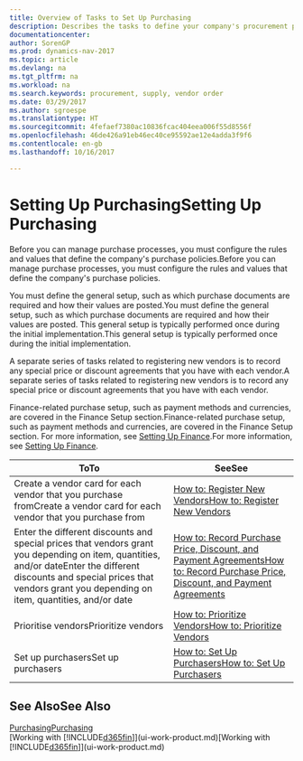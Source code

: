 ```yaml
---
title: Overview of Tasks to Set Up Purchasing
description: Describes the tasks to define your company's procurement policies and set up your purchasing processes.
documentationcenter: 
author: SorenGP
ms.prod: dynamics-nav-2017
ms.topic: article
ms.devlang: na
ms.tgt_pltfrm: na
ms.workload: na
ms.search.keywords: procurement, supply, vendor order
ms.date: 03/29/2017
ms.author: sgroespe
ms.translationtype: HT
ms.sourcegitcommit: 4fefaef7380ac10836fcac404eea006f55d8556f
ms.openlocfilehash: 46de426a91eb46ec40ce95592ae12e4adda3f9f6
ms.contentlocale: en-gb
ms.lasthandoff: 10/16/2017

---
```

# <a name="setting-up-purchasing"></a><span data-ttu-id="af184-103">Setting Up Purchasing</span><span class="sxs-lookup"><span data-stu-id="af184-103">Setting Up Purchasing</span></span>
<span data-ttu-id="af184-104">Before you can manage purchase processes, you must configure the rules and values that define the company's purchase policies.</span><span class="sxs-lookup"><span data-stu-id="af184-104">Before you can manage purchase processes, you must configure the rules and values that define the company's purchase policies.</span></span>

<span data-ttu-id="af184-105">You must define the general setup, such as which purchase documents are required and how their values are posted.</span><span class="sxs-lookup"><span data-stu-id="af184-105">You must define the general setup, such as which purchase documents are required and how their values are posted.</span></span> <span data-ttu-id="af184-106">This general setup is typically performed once during the initial implementation.</span><span class="sxs-lookup"><span data-stu-id="af184-106">This general setup is typically performed once during the initial implementation.</span></span>

<span data-ttu-id="af184-107">A separate series of tasks related to registering new vendors is to record any special price or discount agreements that you have with each vendor.</span><span class="sxs-lookup"><span data-stu-id="af184-107">A separate series of tasks related to registering new vendors is to record any special price or discount agreements that you have with each vendor.</span></span>

<span data-ttu-id="af184-108">Finance-related purchase setup, such as payment methods and currencies, are covered in the Finance Setup section.</span><span class="sxs-lookup"><span data-stu-id="af184-108">Finance-related purchase setup, such as payment methods and currencies, are covered in the Finance Setup section.</span></span> <span data-ttu-id="af184-109">For more information, see [Setting Up Finance](finance-setup-finance.md).</span><span class="sxs-lookup"><span data-stu-id="af184-109">For more information, see [Setting Up Finance](finance-setup-finance.md).</span></span>

| <span data-ttu-id="af184-110">To</span><span class="sxs-lookup"><span data-stu-id="af184-110">To</span></span> | <span data-ttu-id="af184-111">See</span><span class="sxs-lookup"><span data-stu-id="af184-111">See</span></span> |
| --- | --- |
| <span data-ttu-id="af184-112">Create a vendor card for each vendor that you purchase from</span><span class="sxs-lookup"><span data-stu-id="af184-112">Create a vendor card for each vendor that you purchase from</span></span>|[<span data-ttu-id="af184-113">How to: Register New Vendors</span><span class="sxs-lookup"><span data-stu-id="af184-113">How to: Register New Vendors</span></span>](purchasing-how-register-new-vendors.md) |
| <span data-ttu-id="af184-114">Enter the different discounts and special prices that vendors grant you depending on item, quantities, and/or date</span><span class="sxs-lookup"><span data-stu-id="af184-114">Enter the different discounts and special prices that vendors grant you depending on item, quantities, and/or date</span></span> |[<span data-ttu-id="af184-115">How to: Record Purchase Price, Discount, and Payment Agreements</span><span class="sxs-lookup"><span data-stu-id="af184-115">How to: Record Purchase Price, Discount, and Payment Agreements</span></span>](purchasing-how-record-purchase-price-discount-payment-agreements.md) |
| <span data-ttu-id="af184-116">Prioritise vendors</span><span class="sxs-lookup"><span data-stu-id="af184-116">Prioritize vendors</span></span> |[<span data-ttu-id="af184-117">How to: Prioritize Vendors</span><span class="sxs-lookup"><span data-stu-id="af184-117">How to: Prioritize Vendors</span></span>](purchasing-how-prioritize-vendors.md) |
| <span data-ttu-id="af184-118">Set up purchasers</span><span class="sxs-lookup"><span data-stu-id="af184-118">Set up purchasers</span></span> |[<span data-ttu-id="af184-119">How to: Set Up Purchasers</span><span class="sxs-lookup"><span data-stu-id="af184-119">How to: Set Up Purchasers</span></span>](purchasing-how-setup-purchasers.md) |

## <a name="see-also"></a><span data-ttu-id="af184-120">See Also</span><span class="sxs-lookup"><span data-stu-id="af184-120">See Also</span></span>
[<span data-ttu-id="af184-121">Purchasing</span><span class="sxs-lookup"><span data-stu-id="af184-121">Purchasing</span></span>](purchasing-manage-purchasing.md)  
<span data-ttu-id="af184-122">[Working with [!INCLUDE[d365fin](includes/d365fin_md.md)]](ui-work-product.md)</span><span class="sxs-lookup"><span data-stu-id="af184-122">[Working with [!INCLUDE[d365fin](includes/d365fin_md.md)]](ui-work-product.md)</span></span>


